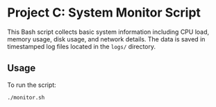 # Project C: System Monitor Script

This Bash script collects basic system information including CPU load, memory usage, disk usage, and network details. The data is saved in timestamped log files located in the `logs/` directory.

## Usage

To run the script:

```bash
./monitor.sh
